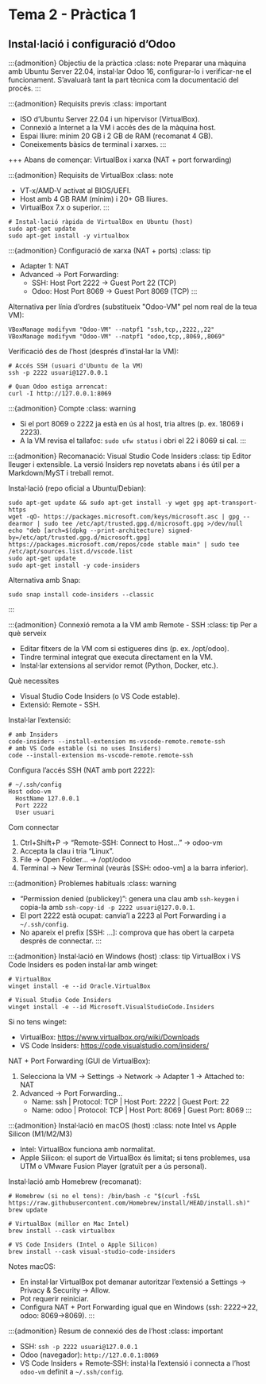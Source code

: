 # Tema 2 - Pràctica 1  
## Instal·lació i configuració d’Odoo

:::{admonition} Objectiu de la pràctica
:class: note
Preparar una màquina amb Ubuntu Server 22.04, instal·lar Odoo 16, configurar-lo i verificar-ne el funcionament. S’avaluarà tant la part tècnica com la documentació del procés.
:::

:::{admonition} Requisits previs
:class: important
- ISO d’Ubuntu Server 22.04 i un hipervisor (VirtualBox).  
- Connexió a Internet a la VM i accés des de la màquina host.  
- Espai lliure: mínim 20 GB i 2 GB de RAM (recomanat 4 GB).  
- Coneixements bàsics de terminal i xarxes.
:::


+++ Abans de començar: VirtualBox i xarxa (NAT + port forwarding)

:::{admonition} Requisits de VirtualBox
:class: note
- VT-x/AMD‑V activat al BIOS/UEFI.  
- Host amb 4 GB RAM (mínim) i 20+ GB lliures.  
- VirtualBox 7.x o superior.
:::

```{code-block} bash
# Instal·lació ràpida de VirtualBox en Ubuntu (host)
sudo apt-get update
sudo apt-get install -y virtualbox
```

:::{admonition} Configuració de xarxa (NAT + ports)
:class: tip
- Adapter 1: NAT  
- Advanced → Port Forwarding:
  - SSH: Host Port 2222 → Guest Port 22 (TCP)
  - Odoo: Host Port 8069 → Guest Port 8069 (TCP)
:::

Alternativa per línia d’ordres (substitueix "Odoo-VM" pel nom real de la teua VM):

```{code-block} bash
VBoxManage modifyvm "Odoo-VM" --natpf1 "ssh,tcp,,2222,,22"
VBoxManage modifyvm "Odoo-VM" --natpf1 "odoo,tcp,,8069,,8069"
```

Verificació des de l’host (després d’instal·lar la VM):

```{code-block} bash
# Accés SSH (usuari d'Ubuntu de la VM)
ssh -p 2222 usuari@127.0.0.1

# Quan Odoo estiga arrencat:
curl -I http://127.0.0.1:8069
```

:::{admonition} Compte
:class: warning
- Si el port 8069 o 2222 ja està en ús al host, tria altres (p. ex. 18069 i 2223).  
- A la VM revisa el tallafoc: `sudo ufw status` i obri el 22 i 8069 si cal.
:::


:::{admonition} Recomanació: Visual Studio Code Insiders
:class: tip
Editor lleuger i extensible. La versió Insiders rep novetats abans i és útil per a Markdown/MyST i treball remot.

Instal·lació (repo oficial a Ubuntu/Debian):
```{code-block} bash
sudo apt-get update && sudo apt-get install -y wget gpg apt-transport-https
wget -qO- https://packages.microsoft.com/keys/microsoft.asc | gpg --dearmor | sudo tee /etc/apt/trusted.gpg.d/microsoft.gpg >/dev/null
echo "deb [arch=$(dpkg --print-architecture) signed-by=/etc/apt/trusted.gpg.d/microsoft.gpg] https://packages.microsoft.com/repos/code stable main" | sudo tee /etc/apt/sources.list.d/vscode.list
sudo apt-get update
sudo apt-get install -y code-insiders
```

Alternativa amb Snap:
```{code-block} bash
sudo snap install code-insiders --classic
```
:::

:::{admonition} Connexió remota a la VM amb Remote - SSH
:class: tip
Per a què serveix
- Editar fitxers de la VM com si estigueres dins (p. ex. /opt/odoo).
- Tindre terminal integrat que executa directament en la VM.
- Instal·lar extensions al servidor remot (Python, Docker, etc.).

Què necessites
- Visual Studio Code Insiders (o VS Code estable).
- Extensió: Remote - SSH.

Instal·lar l’extensió:
```{code-block} bash
# amb Insiders
code-insiders --install-extension ms-vscode-remote.remote-ssh
# amb VS Code estable (si no uses Insiders)
code --install-extension ms-vscode-remote.remote-ssh
```

Configura l’accés SSH (NAT amb port 2222):
```{code-block} text
# ~/.ssh/config
Host odoo-vm
  HostName 127.0.0.1
  Port 2222
  User usuari
```

Com connectar
1) Ctrl+Shift+P → “Remote-SSH: Connect to Host…” → odoo-vm  
2) Accepta la clau i tria “Linux”.  
3) File → Open Folder… → /opt/odoo  
4) Terminal → New Terminal (veuràs [SSH: odoo-vm] a la barra inferior).

:::{admonition} Problemes habituals
:class: warning
- “Permission denied (publickey)”: genera una clau amb `ssh-keygen` i copia-la amb `ssh-copy-id -p 2222 usuari@127.0.0.1`.  
- El port 2222 està ocupat: canvia’l a 2223 al Port Forwarding i a `~/.ssh/config`.  
- No apareix el prefix [SSH: …]: comprova que has obert la carpeta després de connectar.
:::


:::{admonition} Instal·lació en Windows (host)
:class: tip
VirtualBox i VS Code Insiders es poden instal·lar amb winget:

```{code-block} powershell
# VirtualBox
winget install -e --id Oracle.VirtualBox

# Visual Studio Code Insiders
winget install -e --id Microsoft.VisualStudioCode.Insiders
```

Si no tens winget:
- VirtualBox: https://www.virtualbox.org/wiki/Downloads
- VS Code Insiders: https://code.visualstudio.com/insiders/

NAT + Port Forwarding (GUI de VirtualBox):
1) Selecciona la VM → Settings → Network → Adapter 1 → Attached to: NAT  
2) Advanced → Port Forwarding…  
   - Name: ssh | Protocol: TCP | Host Port: 2222 | Guest Port: 22  
   - Name: odoo | Protocol: TCP | Host Port: 8069 | Guest Port: 8069
:::

:::{admonition} Instal·lació en macOS (host)
:class: note
Intel vs Apple Silicon (M1/M2/M3)
- Intel: VirtualBox funciona amb normalitat.  
- Apple Silicon: el suport de VirtualBox és limitat; si tens problemes, usa UTM o VMware Fusion Player (gratuït per a ús personal).

Instal·lació amb Homebrew (recomanat):
```{code-block} bash
# Homebrew (si no el tens): /bin/bash -c "$(curl -fsSL https://raw.githubusercontent.com/Homebrew/install/HEAD/install.sh)"
brew update

# VirtualBox (millor en Mac Intel)
brew install --cask virtualbox

# VS Code Insiders (Intel o Apple Silicon)
brew install --cask visual-studio-code-insiders
```

Notes macOS:
- En instal·lar VirtualBox pot demanar autoritzar l’extensió a Settings → Privacy & Security → Allow.  
- Pot requerir reiniciar.  
- Configura NAT + Port Forwarding igual que en Windows (ssh: 2222→22, odoo: 8069→8069).
:::

:::{admonition} Resum de connexió des de l’host
:class: important
- SSH: `ssh -p 2222 usuari@127.0.0.1`  
- Odoo (navegador): `http://127.0.0.1:8069`  
- VS Code Insiders + Remote‑SSH: instal·la l’extensió i connecta a l’host `odoo-vm` definit a `~/.ssh/config`.
```
